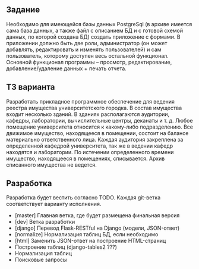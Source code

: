 ## Задание

Необходимо для имеющейся базы данных PostgreSql (в архиве имеется сама база данных, а также файл с описанием БД
и с готовой схемой данных, по которой создана БД) создать приложение с формами. В приложении должно быть две роли,
администратор (он может добавлять, редактировать и изменять пользователей) и сам пользователь, которому доступен
весь остальной функционал. Основной функционал программы – просмотр, редактирование, добавление/удаление данных +
печать отчета.

## ТЗ варианта

Разработать прикладное программное обеспечение для ведения реестра имущества университетского городка. В состав
имущества входит несколько зданий. В зданиях располагаются аудитории, кафедры, лаборатории, вычислительные центры,
деканаты и т. д. Любое помещение университета относится к какому-либо подразделению. Все движимое имущество, находящееся
в помещении, состоит на балансе материально ответственного лица. Каждая аудитория закреплена за определенной кафедрой
университета, так же в ведении кафедр находятся и лаборатории. По истечении определенного времени имущество, находящееся
в помещениях, списывается. Архив списанного имущества не ведется.

## Разработка

Разработка будет вестить согласно TODO. Каждая git-ветка соответствует варианту исполнения.

* [master] Главная ветка, где будет размещена финальная версия
* [dev] Ветка разработки
* [django] Перевод Flask-RESTful на Django (модели, JSON-ответ)
* [normalize] Нормализация таблиц БД, если необходимо
* [html] Заменить JSON-ответ на построение HTML-страниц
* Построение таблиц (django-tables2 ???)
* Нормализация таблиц
* Поисковые запросы
